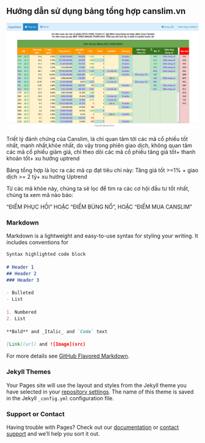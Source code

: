 ## Hướng dẫn sử dụng bảng tổng hợp canslim.vn
![alt text](images/overview.png "Logo Title Text 1")

Triết lý đánh chứng của Canslim, là chỉ quan tâm tới các mã cổ phiếu tốt nhất, mạnh nhất,khỏe nhất, do vậy trong phiên giao dịch, không quan tâm các mã cổ phiếu giảm giá, chỉ theo dõi các mã cổ phiếu tăng giá tốt+ thanh khoản tốt+ xu hướng uptrend

Bảng tổng hợp là lọc ra các mã cp đạt tiêu chí này:
Tăng giá tốt >=1% + giao dịch >= 2 tỷ+  xu hướng Uptrend

Từ các mã khỏe này, chúng ta sẽ lọc để tìm ra các cơ hội đầu tư tốt nhất, chúng ta xem mã nào báo: 

   “ĐIỂM PHỤC HỒI” HOẶC “ĐIỂM BÙNG NỔ”, HOẶC “ĐIỂM MUA CANSLIM”

### Markdown

Markdown is a lightweight and easy-to-use syntax for styling your writing. It includes conventions for

```markdown
Syntax highlighted code block

# Header 1
## Header 2
### Header 3

- Bulleted
- List

1. Numbered
2. List

**Bold** and _Italic_ and `Code` text

[Link](url) and ![Image](src)
```

For more details see [GitHub Flavored Markdown](https://guides.github.com/features/mastering-markdown/).

### Jekyll Themes

Your Pages site will use the layout and styles from the Jekyll theme you have selected in your [repository settings](https://github.com/kidphys/canslimvn_guide/settings). The name of this theme is saved in the Jekyll `_config.yml` configuration file.

### Support or Contact

Having trouble with Pages? Check out our [documentation](https://help.github.com/categories/github-pages-basics/) or [contact support](https://github.com/contact) and we’ll help you sort it out.
